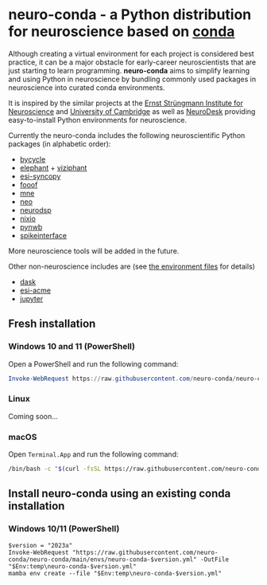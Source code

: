 # neuro-conda - a Python distribution for neuroscience based on [conda](https://www.anaconda.com)

Although creating a virtual environment for each project is considered best practice, it can be a major obstacle for early-career neuroscientists that are just starting to learn programming. **neuro-conda** aims to simplify learning and using Python in neuroscience by bundling commonly used packages in neuroscience into curated conda environments.

It is inspired by the similar projects at the [Ernst Strüngmann Institute for Neuroscience](https://github.com/esi-neuroscience/esi-conda) and [University of Cambridge](https://github.com/jooh/neuroconda) as well as [NeuroDesk](https://www.neurodesk.org) providing easy-to-install Python environments for neuroscience.

Currently the neuro-conda includes the following neuroscientific Python packages (in alphabetic order):

- [bycycle](https://bycycle-tools.github.io)
- [elephant](https://elephant.readthedocs.io) + [viziphant](https://viziphant.readthedocs.io)
- [esi-syncopy](https://syncopy.readthedocs.io)
- [fooof](https://fooof-tools.github.io)
- [mne](https://mne.tools)
- [neo](https://neo.readthedocs.io)
- [neurodsp](https://neurodsp-tools.github.io)
- [nixio](https://nixio.readthedocs.io)
- [pynwb](https://pynwb.readthedocs.io)
- [spikeinterface](https://spikeinterface.readthedocs.io)

More neuroscience tools will be added in the future.

Other non-neuroscience includes are (see [the environment files](/envs) for details)
- [dask](https://www.dask.org)
- [esi-acme](https://esi-acme.readthedocs.io)
- [jupyter](https://jupyter.org)

## Fresh installation

### Windows 10 and 11 (PowerShell)

Open a PowerShell and run the following command:

```PowerShell
Invoke-WebRequest https://raw.githubusercontent.com/neuro-conda/neuro-conda/main/libexec/install.ps1 -OutFile $Env:temp\install_neuroconda.ps1; Invoke-Expression $Env:temp\install_neuroconda.ps1;
```

### Linux
Coming soon...

### macOS

Open `Terminal.App` and run the following command:

```zsh
/bin/bash -c "$(curl -fsSL https://raw.githubusercontent.com/neuro-conda/neuro-conda/main/libexec/install.sh)"
```


## Install neuro-conda using an existing conda installation

### Windows 10/11 (PowerShell)
```
$version = "2023a"
Invoke-WebRequest "https://raw.githubusercontent.com/neuro-conda/neuro-conda/main/envs/neuro-conda-$version.yml" -OutFile "$Env:temp\neuro-conda-$version.yml"
mamba env create --file "$Env:temp\neuro-conda-$version.yml"
```

